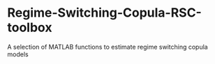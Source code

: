 # Regime-Switching-Copula-RSC-toolbox
A selection of MATLAB functions to estimate regime switching copula models
